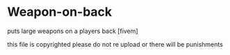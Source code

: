 # Weapon-on-back
puts large weapons on a players back [fivem]

this file is copyrighted please do not re upload or there will be punishments
